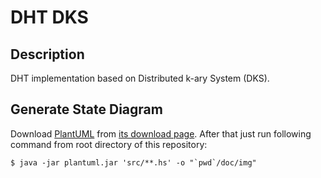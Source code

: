 # DHT DKS


## Description

DHT implementation based on Distributed k-ary System (DKS).


## Generate State Diagram

Download [PlantUML][] from [its download page][PlantUML Download]. After that
just run following command from root directory of this repository:

    $ java -jar plantuml.jar 'src/**.hs' -o "`pwd`/doc/img"



[PlantUML]:
  http://plantuml.net/
  "PlantUML: Open-source tool that uses simple textual descriptions to draw UML
  diagrams."

[PlantUML Download]:
  http://plantuml.net/download.html
  "Download PlantUML: Open-source tool that uses simple textual descriptions
  to draw UML diagrams."
